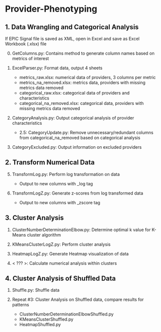 # Provider-Phenotyping



## 1. Data Wrangling and Categorical Analysis

If EPIC Signal file is saved as XML, open in Excel and save as Excel Workbook (.xlsx) file

0. GetColumns.py: Contains method to generate column names based on metrics of interest

1. ExcelParser.py:  Format data, output 4 sheets
    - metrics_raw.xlsx: numerical data of providers, 3 columns per metric
    - metrics_na_removed.xlsx: metrics data, providers with missing metrics data removed
    - categorical_raw.xlsx: categorical data of providers and characteristics
    - categorical_na_removed.xlsx: categorical data, providers with missing metrics data removed

2. CategoryAnalysis.py: Output categorical analysis of provider characteristics
    - 2.5: CategoryUpdate.py: Remove unnecessary/redundant columns from categorical_na_removed based on categorical analysis
    
3. CategoryExcluded.py: Output information on excluded providers



## 2. Transform Numerical Data

5. TransformLog.py: Perform log transformation on data
    - Output to new columns with _log tag
    
6. TransformLogZ.py: Generate z-scores from log transformed data
    - Output to new columns with _zscore tag
    


## 3. Cluster Analysis

1. ClusterNumberDeterminationElbow.py: Determine optimal k value for K-Means cluster algorithm

2. KMeansClusterLogZ.py: Perform cluster analysis

3. HeatmapLogZ.py: Generate Heatmap visualization of data
    
4. < ??? >: Calculate numerical analysis within clusters



## 4. Cluster Analysis of Shuffled Data

1. Shuffle.py: Shuffle data

2. Repeat #3: Cluster Analysis on Shuffled data, compare results for patterns
    - ClusterNumberDeterminationElbowShuffled.py
    - KMeansClusterShuffled.py
    - HeatmapShuffled.py



